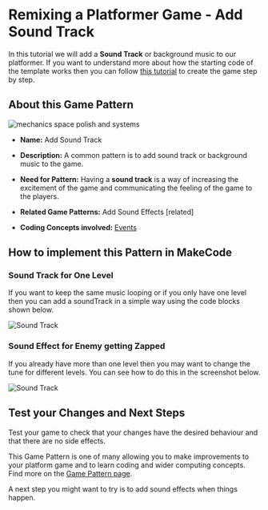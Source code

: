 # Remixing a Platformer Game - Add Sound Track

In this tutorial we will add a **Sound Track** or background music to our platformer.
If you want to understand more about how the starting code of the template works then you can follow [this tutorial](https://arcade.makecode.com/beta#tutorial:https://github.com/mickfuzz/mca_platformer_tutorial/tutorialPartOne)
 to create the game step by step.

## About this Game Pattern

![mechanics space polish and systems](https://raw.githubusercontent.com/mickfuzz/makecode-platformer-101/master/images/patterns/gameMechanics_more_levels.jpg)

* **Name:** Add Sound Track

* **Description:** A common pattern is to add sound track or background music to the game.

* **Need for Pattern:** Having a **sound track** is a way of increasing the excitement of the game and communicating the feeling
of the game to the players.

* **Related Game Patterns:** Add Sound Effects [related]

* **Coding Concepts involved:** [Events](learningDimensions#events)


## How to implement this Pattern in MakeCode

### Sound Track for One Level

If you want to keep the same music looping or if you only have one level then you can add a soundTrack in a simple way
using the code blocks shown below.

![Sound Track](https://raw.githubusercontent.com/mickfuzz/makecode-platformer-101/master/images/soundTrack1.png)

### Sound Effect for Enemy getting Zapped

If you already have more than one level then you may want to change the tune for different levels. You can see how to
do this in the screenshot below.

![Sound Track](https://raw.githubusercontent.com/mickfuzz/makecode-platformer-101/master/images/soundTrack2.png)

## Test your Changes and Next Steps

Test your game to check that your changes have the desired behaviour and that there are no side effects.

This Game Pattern is one of many allowing you to make improvements to your platform game and to learn coding and wider computing concepts.
Find more on the [Game Pattern page](gamePatterns.md).

A next step you might want to try is to add sound effects when things happen.
